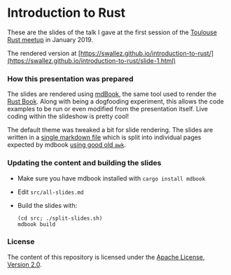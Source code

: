 # Introduction to Rust

These are the slides of the talk I gave at the first session of the [Toulouse Rust meetup](https://www.meetup.com/fr-FR/Toulouse-Rust-Meetup/) in January 2019.

The rendered version at [https://swallez.github.io/introduction-to-rust/](https://swallez.github.io/introduction-to-rust/slide-1.html)

### How this presentation was prepared

The slides are rendered using [mdBook](http://rust-lang-nursery.github.io/mdBook/), the same tool used to render the [Rust Book](https://doc.rust-lang.org/book/). Along with being a dogfooding experiment, this allows the code examples to be run or even modified from the presentation itself. Live coding within the slideshow is pretty cool!

The default theme was tweaked a bit for slide rendering. The slides are written in a [single markdown file](src/all-slides.md) which is split into individual pages expected by mdbook [using good old `awk`](src/split-slides.sh).

### Updating the content and building the slides

- Make sure you have mdbook installed with `cargo install mdbook`
- Edit `src/all-slides.md`
- Build the slides with:
  
  ```
  (cd src; ./split-slides.sh)
  mdbook build
  ```

### License

The content of this repository is licensed under the [Apache License, Version 2.0](http://www.apache.org/licenses/LICENSE-2.0).
